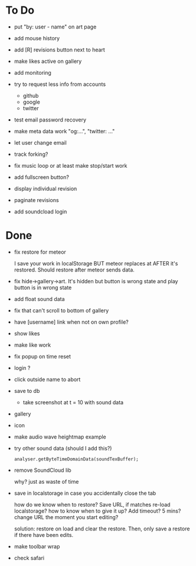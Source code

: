 ﻿# To Do

*   put "by: user - name" on art page

*   add mouse history

*   add [R] revisions button next to heart

*   make likes active on gallery

*   add monitoring

*   try to request less info from accounts

    *   github
    *   google
    *   twitter

*   test email password recovery

*   make meta data work "og:...", "twitter: ..."

*   let user change email

*   track forking?

*   fix music loop or at least make stop/start work

*   add fullscreen button?

*   display individual revision

*   paginate revisions

*   add soundcload login

# Done

*   fix restore for meteor

    I save your work in localStorage BUT meteor replaces at AFTER it's restored.
    Should restore after meteor sends data.

*   fix hide->gallery->art. It's hidden but button is wrong state and play button is in wrong state

*   add float sound data

*   fix that can't scroll to bottom of gallery

*   have [username] link when not on own profile?

*   show likes

*   make like work

*   fix popup on time reset

*   login ?

*   click outside name to abort

*   save to db

    * take screenshot at t = 10 with sound data

*   gallery

*   icon

*   make audio wave heightmap example

*   try other sound data (should I add this?)

        analyser.getByteTimeDomainData(soundTexBuffer);

*   remove SoundCloud lib

    why? just as waste of time

*   save in localstorage in case you accidentally close the tab

    how do we know when to restore? Save URL, if matches re-load
    localstorage? how to know when to give it up? Add timeout? 5 mins?
    change URL the moment you start editing?

    solution: restore on load and clear the restore. Then, only
    save a restore if there have been edits.

*   make toolbar wrap

*   check safari


